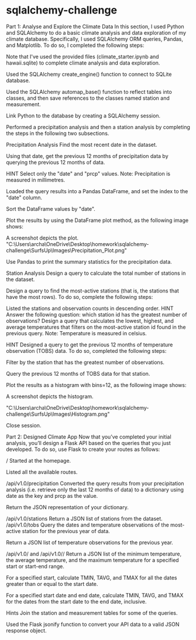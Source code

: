 # sqlalchemy-challenge

Part 1: Analyse and Explore the Climate Data
In this section, I used Python and SQLAlchemy to do a basic climate analysis and data exploration of my climate database. Specifically, I used SQLAlchemy ORM queries, Pandas, and Matplotlib. To do so, I completed the following steps:

Note that I've used the provided files (climate_starter.ipynb and hawaii.sqlite) to complete  climate analysis and data exploration.

Used the SQLAlchemy create_engine() function to connect to  SQLite database.

Used the SQLAlchemy automap_base() function to reflect tables into classes, and then save references to the classes named station and measurement.

Link Python to the database by creating a SQLAlchemy session.



Performed a precipitation analysis and then a station analysis by completing the steps in the following two subsections.

Precipitation Analysis
Find the most recent date in the dataset.

Using that date, get the previous 12 months of precipitation data by querying the previous 12 months of data.

HINT
Select only the "date" and "prcp" values. Note: Precipitation is measured in millimetres.

Loaded the query results into a Pandas DataFrame, and set the index to the "date" column.

Sort the DataFrame values by "date".

Plot the results by using the DataFrame plot method, as the following image shows:

A screenshot depicts the plot.
"C:\Users\archa\OneDrive\Desktop\homework\sqlalchemy-challenge\SurfsUp\Images\Precipitation_Plot.png"

Use Pandas to print the summary statistics for the precipitation data.

Station Analysis
Design a query to calculate the total number of stations in the dataset.

Design a query to find the most-active stations (that is, the stations that have the most rows). To do so, complete the following steps:

Listed the stations and observation counts in descending order.
HINT
Answer the following question: which station id has the greatest number of observations?
Design a query that calculates the lowest, highest, and average temperatures that filters on the most-active station id found in the previous query. Note: Temperature is measured in celsius.

HINT
Designed a query to get the previous 12 months of temperature observation (TOBS) data. To do so, completed the following steps:

Filter by the station that has the greatest number of observations.

Query the previous 12 months of TOBS data for that station.

Plot the results as a histogram with bins=12, as the following image shows:

A screenshot depicts the histogram.

"C:\Users\archa\OneDrive\Desktop\homework\sqlalchemy-challenge\SurfsUp\Images\Histogram.png"



Close session.

Part 2: Designed Climate App
Now that you’ve completed your initial analysis, you’ll design a Flask API based on the queries that you just developed. To do so, use Flask to create your routes as follows:

/
Started at the homepage.

Listed all the available routes.

/api/v1.0/precipitation
Converted the query results from your precipitation analysis (i.e. retrieve only the last 12 months of data) to a dictionary using date as the key and prcp as the value.

Return the JSON representation of your dictionary.

/api/v1.0/stations
Return a JSON list of stations from the dataset.
/api/v1.0/tobs
Query the dates and temperature observations of the most-active station for the previous year of data.

Return a JSON list of temperature observations for the previous year.

/api/v1.0/<start> and /api/v1.0/<start>/<end>
Return a JSON list of the minimum temperature, the average temperature, and the maximum temperature for a specified start or start-end range.

For a specified start, calculate TMIN, TAVG, and TMAX for all the dates greater than or equal to the start date.

For a specified start date and end date, calculate TMIN, TAVG, and TMAX for the dates from the start date to the end date, inclusive.

Hints
Join the station and measurement tables for some of the queries.

Used the Flask jsonify function to convert your API data to a valid JSON response object.


